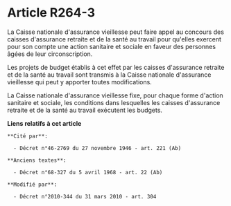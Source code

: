 # Article R264-3

La Caisse nationale d'assurance vieillesse peut faire appel au concours des caisses d'assurance retraite et de la santé au
travail pour qu'elles exercent pour son compte une action sanitaire et sociale en faveur des personnes âgées de leur
circonscription.

Les projets de budget établis à cet effet par les caisses d'assurance retraite et de la santé au travail sont transmis à la
Caisse nationale d'assurance vieillesse qui peut y apporter toutes modifications. 

La Caisse nationale d'assurance vieillesse fixe, pour chaque forme d'action sanitaire et sociale, les conditions dans
lesquelles les caisses d'assurance retraite et de la santé au travail exécutent les budgets.

**Liens relatifs à cet article**

	**Cité par**:

	  - Décret n°46-2769 du 27 novembre 1946 - art. 221 (Ab)

	**Anciens textes**:

	  - Décret n°68-327 du 5 avril 1968 - art. 22 (Ab)

	**Modifié par**:

	  - Décret n°2010-344 du 31 mars 2010 - art. 304
